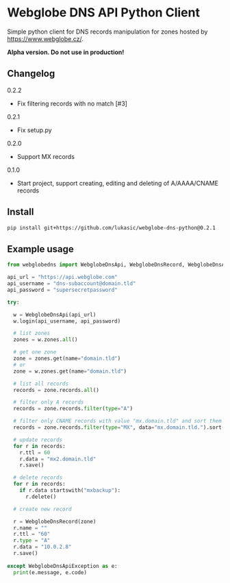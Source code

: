 # Webglobe DNS API Python Client

Simple python client for DNS records manipulation for zones hosted by https://www.webglobe.cz/.

**Alpha version. Do not use in production!**

## Changelog

0.2.2

* Fix filtering records with no match [#3]

0.2.1

* Fix setup.py

0.2.0

* Support MX records

0.1.0

* Start project, support creating, editing and deleting of A/AAAA/CNAME records


## Install

```bash
pip install git+https://github.com/lukasic/webglobe-dns-python@0.2.1
```


## Example usage

```python
from webglobedns import WebglobeDnsApi, WebglobeDnsRecord, WebglobeDnsApiException

api_url = "https://api.webglobe.com"
api_username = "dns-subaccount@domain.tld"
api_password = "supersecretpassword"

try:

  w = WebglobeDnsApi(api_url)
  w.login(api_username, api_password)

  # list zones
  zones = w.zones.all()

  # get one zone
  zone = zones.get(name="domain.tld")
  # or
  zone = w.zones.get(name="domain.tld")

  # list all records
  records = zone.records.all()

  # filter only A records
  records = zone.records.filter(type="A")

  # filter only CNAME records with value "mx.domain.tld" and sort them
  records = zone.records.filter(type="MX", data="mx.domain.tld.").sort("data")

  # update records
  for r in records:
    r.ttl = 60
    r.data = "mx2.domain.tld"
    r.save()

  # delete records
  for r in records:
    if r.data startswith("mxbackup"):
      r.delete()

  # create new record

  r = WebglobeDnsRecord(zone)
  r.name = ""
  r.ttl = "60"
  r.type = "A"
  r.data = "10.0.2.8"
  r.save()
  
except WebglobeDnsApiException as e:
  print(e.message, e.code)


```

